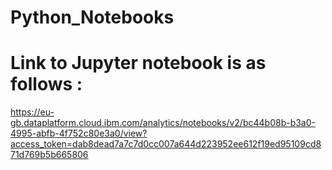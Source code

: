 # Python_Notebooks
# Link to Jupyter notebook is as follows :

https://eu-gb.dataplatform.cloud.ibm.com/analytics/notebooks/v2/bc44b08b-b3a0-4995-abfb-4f752c80e3a0/view?access_token=dab8dead7a7c7d0cc007a644d223952ee612f19ed95109cd871d769b5b665806
